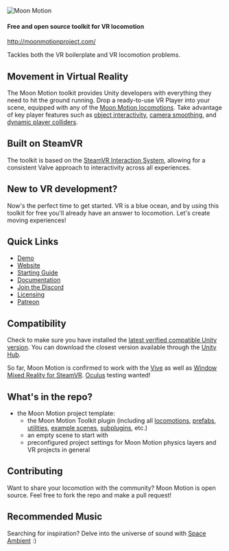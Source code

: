 ![Moon Motion](http://moonmotionproject.com/images/Logo-for-Git-Hub.png)

#### Free and open source toolkit for VR locomotion

http://moonmotionproject.com/

Tackles both the VR boilerplate and VR locomotion problems.

## Movement in Virtual Reality

The Moon Motion toolkit provides Unity developers with everything they need to hit the ground running. Drop a ready-to-use VR Player into your scene, equipped with any of the [Moon Motion locomotions](http://moonmotionproject.com/Locomotions.html). Take advantage of key player features such as [object interactivity](http://moonmotionproject.com/SteamVR-Interaction-System.html), [camera smoothing](http://moonmotionproject.com/Smooth-Monitor-Camera-Override.html), and [dynamic player colliders](http://moonmotionproject.com/Dynamic-Player-Colliders.html).

## Built on SteamVR

The toolkit is based on the [SteamVR Interaction System](https://github.com/ValveSoftware/steamvr_unity_plugin/tree/master/Assets/SteamVR/InteractionSystem), allowing for a consistent Valve approach to interactivity across all experiences.

## New to VR development?

Now's the perfect time to get started. VR is a blue ocean, and by using this toolkit for free you'll already have an answer to locomotion. Let's create moving experiences!

## Quick Links

* [Demo](https://hunter-bobeck.itch.io/the-moon-motion-zone)
* [Website](http://moonmotionproject.com)
* [Starting Guide](http://moonmotionproject.com/Starting.html)
* [Documentation](http://moonmotionproject.com/Documentation.html)
* [Join the Discord](https://discord.gg/4FW7hfr)
* [Licensing](Licensing.md)
* [Patreon](https://www.patreon.com/moonmotionproject)

## Compatibility

Check to make sure you have installed the [latest verified compatible Unity version](http://moonmotionproject.com/#Unity-compatibility-statement). You can download the closest version available through the [Unity Hub](https://unity3d.com/get-unity/download).

So far, Moon Motion is confirmed to work with the [Vive](http://vive.com) as well as [Window Mixed Reality for SteamVR](https://store.steampowered.com/app/719950/Windows_Mixed_Reality_for_SteamVR/). [Oculus](https://www.oculus.com/) testing wanted!

## What's in the repo?

* the Moon Motion project template:
  * the Moon Motion Toolkit plugin (including all [locomotions](http://moonmotionproject.com/Locomotions.html), [prefabs](http://moonmotionproject.com/Prefabs.html), [utilities](http://moonmotionproject.com/Utilities.html), [example scenes](http://moonmotionproject.com/Scenes.html), [subplugins](/Assets/Plugins/Moon%20Motion%20Toolkit/Plugins), etc.)
  * an empty scene to start with
  * preconfigured project settings for Moon Motion physics layers and VR projects in general

## Contributing

Want to share your locomotion with the community? Moon Motion is open source. Feel free to fork the repo and make a pull request!

## Recommended Music

Searching for inspiration? Delve into the universe of sound with [Space Ambient](https://www.youtube.com/channel/UCZ8YN9u9H_tRTi2LTODoXLg) :)
